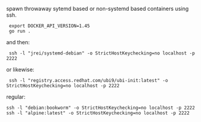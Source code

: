 spawn throwaway sytemd based or non-systemd based containers using
ssh.

```
 export DOCKER_API_VERSION=1.45
 go run .
```

and then:

```
 ssh -l "jrei/systemd-debian" -o StrictHostKeychecking=no localhost -p 2222
```

or likewise:

```
 ssh -l "registry.access.redhat.com/ubi9/ubi-init:latest" -o StrictHostKeychecking=no localhost -p 2222
```

regular:

```
ssh -l "debian:bookworm" -o StrictHostKeychecking=no localhost -p 2222
ssh -l "alpine:latest" -o StrictHostKeychecking=no localhost -p 2222
```
